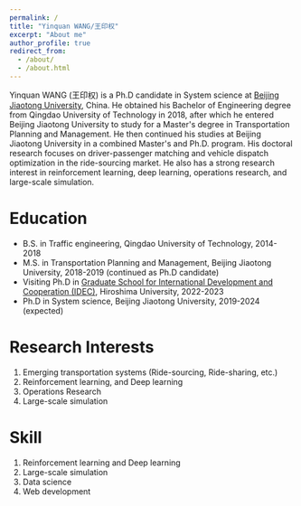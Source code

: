 ```yaml
---
permalink: /
title: "Yinquan WANG/王印权"
excerpt: "About me"
author_profile: true
redirect_from: 
  - /about/
  - /about.html
---
```


Yinquan WANG (王印权) is a Ph.D candidate in System science at [Beijing Jiaotong University](http://en.njtu.edu.cn/), China. He obtained his Bachelor of Engineering degree from Qingdao University of Technology in 2018, after which he entered Beijing Jiaotong University to study for a Master's degree in Transportation Planning and Management. He then continued his studies at Beijing Jiaotong University in a combined Master's and Ph.D. program. His doctoral research focuses on driver-passenger matching and vehicle dispatch optimization in the ride-sourcing market. He also has a strong research interest in reinforcement learning, deep learning, operations research, and large-scale simulation.

Education
======
* B.S. in Traffic engineering, Qingdao University of Technology, 2014-2018
* M.S. in Transportation Planning and Management, Beijing Jiaotong University, 2018-2019 (continued as Ph.D candidate)
* Visiting Ph.D in [Graduate School for International Development and Cooperation (IDEC)](https://home.hiroshima-u.ac.jp/~zjy/members/), Hiroshima University, 2022-2023
* Ph.D in System science, Beijing Jiaotong University, 2019-2024 (expected)

Research Interests
======
1. Emerging transportation systems (Ride-sourcing, Ride-sharing, etc.)
2. Reinforcement learning, and Deep learning
3. Operations Research
4. Large-scale simulation

Skill
======
1. Reinforcement learning and Deep learning
2. Large-scale simulation
3. Data science
4. Web development
